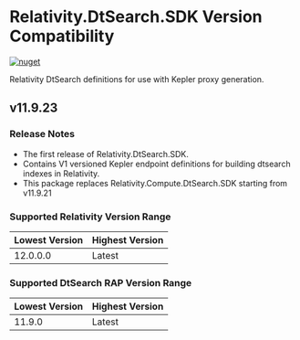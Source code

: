 # Relativity.DtSearch.SDK Version Compatibility

[![nuget](https://img.shields.io/nuget/v/Relativity.DtSearch.SDK.svg)](https://www.nuget.org/packages/Relativity.DtSearch.SDK/)

Relativity DtSearch definitions for use with Kepler proxy generation.

## v11.9.23

### Release Notes

* The first release of Relativity.DtSearch.SDK.
* Contains V1 versioned Kepler endpoint definitions for building dtsearch indexes in Relativity.
* This package replaces Relativity.Compute.DtSearch.SDK starting from v11.9.21

### Supported Relativity Version Range

Lowest Version | Highest Version
--- | ---
12.0.0.0 | Latest

### Supported DtSearch RAP Version Range

Lowest Version | Highest Version
--- | ---
11.9.0 | Latest
